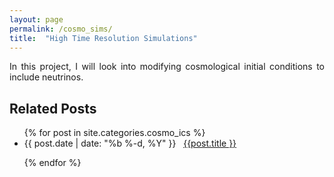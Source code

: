 ```yaml
---
layout: page
permalink: /cosmo_sims/
title:  "High Time Resolution Simulations"
---
```



<p style="text-align:justify">
In this project, I will look into modifying cosmological initial conditions to include neutrinos.
</p>



<h2 class="page-heading">Related Posts</h2>

<ul class="post-list">
  {% for post in site.categories.cosmo_ics %}

  <li>
    <span>{{ post.date | date: "%b %-d, %Y" }}</span> &nbsp; <a href="{{ post.url | prepend: site.baseurl }}">{{post.title }}</a>
  </li>

  {% endfor %}
</ul>
